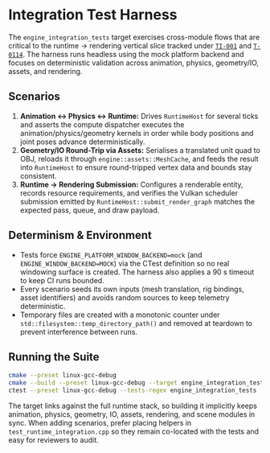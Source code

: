# Integration Test Harness

The `engine_integration_tests` target exercises cross-module flows that are
critical to the runtime → rendering vertical slice tracked under
[`TI-001`](../../docs/ROADMAP.md#ti-001-integration-suites) and
[`T-0114`](../../docs/tasks/T-0114-testing-integration-suites.md). The harness
runs headless using the mock platform backend and focuses on deterministic
validation across animation, physics, geometry/IO, assets, and rendering.

## Scenarios

1. **Animation ↔ Physics ↔ Runtime:** Drives `RuntimeHost` for several ticks and
   asserts the compute dispatcher executes the animation/physics/geometry
   kernels in order while body positions and joint poses advance deterministically.
2. **Geometry/IO Round-Trip via Assets:** Serialises a translated unit quad to
   OBJ, reloads it through `engine::assets::MeshCache`, and feeds the result into
   `RuntimeHost` to ensure round-tripped vertex data and bounds stay consistent.
3. **Runtime → Rendering Submission:** Configures a renderable entity, records
   resource requirements, and verifies the Vulkan scheduler submission emitted by
   `RuntimeHost::submit_render_graph` matches the expected pass, queue, and draw
   payload.

## Determinism & Environment

- Tests force `ENGINE_PLATFORM_WINDOW_BACKEND=mock` (and `ENGINE_WINDOW_BACKEND=MOCK`)
  via the CTest definition so no real windowing surface is created. The harness
  also applies a 90 s timeout to keep CI runs bounded.
- Every scenario seeds its own inputs (mesh translation, rig bindings, asset
  identifiers) and avoids random sources to keep telemetry deterministic.
- Temporary files are created with a monotonic counter under
  `std::filesystem::temp_directory_path()` and removed at teardown to prevent
  interference between runs.

## Running the Suite

```bash
cmake --preset linux-gcc-debug
cmake --build --preset linux-gcc-debug --target engine_integration_tests
ctest --preset linux-gcc-debug --tests-regex engine_integration_tests
```

The target links against the full runtime stack, so building it implicitly keeps
animation, physics, geometry, IO, assets, rendering, and scene modules in sync.
When adding scenarios, prefer placing helpers in
`test_runtime_integration.cpp` so they remain co-located with the tests and easy
for reviewers to audit.
